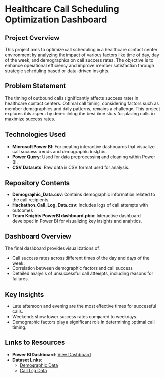 # Healthcare Call Scheduling Optimization Dashboard

## Project Overview
This project aims to optimize call scheduling in a healthcare contact center environment by analyzing the impact of various factors like time of day, day of the week, and demographics on call success rates. The objective is to enhance operational efficiency and improve member satisfaction through strategic scheduling based on data-driven insights.

## Problem Statement
The timing of outbound calls significantly affects success rates in healthcare contact centers. Optimal call timing, considering factors such as member demographics and daily patterns, remains a challenge. This project explores this aspect by determining the best time slots for placing calls to maximize success rates.

## Technologies Used
- **Microsoft Power BI**: For creating interactive dashboards that visualize call success trends and demographic insights.
- **Power Query**: Used for data preprocessing and cleaning within Power BI.
- **CSV Datasets**: Raw data in CSV format used for analysis.

## Repository Contents
- **Demographic_Data.csv**: Contains demographic information related to the call recipients.
- **Hackathon_Call_Log_Data.csv**: Includes logs of call attempts with outcomes.
- **Team Knights PowerBI dashboard.pbix**: Interactive dashboard developed in Power BI for visualizing key insights and analytics.

## Dashboard Overview
The final dashboard provides visualizations of:
- Call success rates across different times of the day and days of the week.
- Correlation between demographic factors and call success.
- Detailed analysis of unsuccessful call attempts, including reasons for failures.

## Key Insights
- Late afternoon and evening are the most effective times for successful calls.
- Weekends show lower success rates compared to weekdays.
- Demographic factors play a significant role in determining optimal call timing.

## Links to Resources
- **Power BI Dashboard**: [View Dashboard](https://drive.google.com/file/d/1KWpFLwBCbtDpRM4jDgrlFGDTOlKzfPLe/view?usp=sharing) 
- **Dataset Links**:
  - [Demographic Data](https://drive.google.com/file/d/1UgDuIH7fxH4S1qrr_WH5LXN-aKusq02K/view?usp=drive_link)
  - [Call Log Data](https://drive.google.com/file/d/1sbQKnc1SmWZI66D1N4G7p1LWrULK4P-j/view?usp=sharing)


